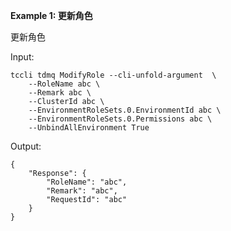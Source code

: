 **Example 1: 更新角色**

更新角色

Input: 

```
tccli tdmq ModifyRole --cli-unfold-argument  \
    --RoleName abc \
    --Remark abc \
    --ClusterId abc \
    --EnvironmentRoleSets.0.EnvironmentId abc \
    --EnvironmentRoleSets.0.Permissions abc \
    --UnbindAllEnvironment True
```

Output: 
```
{
    "Response": {
        "RoleName": "abc",
        "Remark": "abc",
        "RequestId": "abc"
    }
}
```

